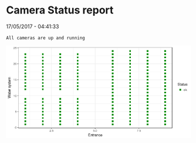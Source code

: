 Camera Status report
================
17/05/2017 - 04:41:33

    All cameras are up and running

![](camreport_files/figure-markdown_github/unnamed-chunk-2-1.png)
